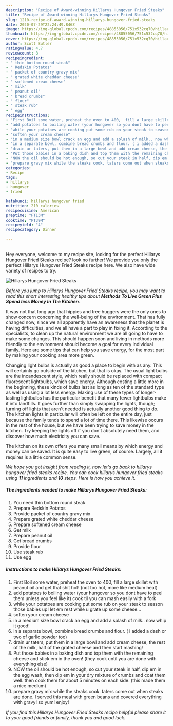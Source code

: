 ```yaml
---
description: "Recipe of Award-winning Hillarys Hungover Fried Steaks"
title: "Recipe of Award-winning Hillarys Hungover Fried Steaks"
slug: 1210-recipe-of-award-winning-hillarys-hungover-fried-steaks
date: 2020-07-29T22:24:49.846Z
image: https://img-global.cpcdn.com/recipes/48855056/751x532cq70/hillarys-hungover-fried-steaks-recipe-main-photo.jpg
thumbnail: https://img-global.cpcdn.com/recipes/48855056/751x532cq70/hillarys-hungover-fried-steaks-recipe-main-photo.jpg
cover: https://img-global.cpcdn.com/recipes/48855056/751x532cq70/hillarys-hungover-fried-steaks-recipe-main-photo.jpg
author: Scott Butler
ratingvalue: 4.7
reviewcount: 8
recipeingredient:
- " thin bottom round steak"
- " Redskin Potatos"
- " packet of country gravy mix"
- " grated white cheddar cheese"
- " softened cream cheese"
- " milk"
- " peanut oil"
- " bread crumbs"
- " flour"
- " steak rub"
- " egg"
recipeinstructions:
- "First Boil some water, preheat the oven to 400,  fill a large skillet with peanut oil and get that shit hot! (not too hot, more like medium heat)"
- "add potatoes to boiling water (your hungover so you dont have to peel them unless you feel like it) cook til you can mash easily with a fork"
- "while your potatoes are cooking put some rub on your steak to season those babies up! let em rest while u grate up some cheese..."
- "soften your cream cheese"
- "in a medium size bowl crack an egg and add a splash of milk.. now whip it good!"
- "in a separate bowl, combine bread crumbs and flour. ( i added a dash or two of garlic powder too)"
- "drain ur taters, put them in a large bowl and add cream cheese, the rest of the milk, half of the grated cheese and then start mashing!"
- "Put those babies in a baking dish and top them with the remaining cheese and stick em in the oven! (they cook until you are done with everything else)"
- "NOW the oil should be hot enough, so cut your steak in half, dip em in the egg wash, then dip em in your dry mixture of crumbs and coat them well. then cook them for about 5 minutes on each side. (this made them a nice medium)"
- "prepare gravy mix while the steaks cook. taters come out when steaks are done. I served this meal with green beans and covered everything with gravy! so yum! enjoy!"
categories:
- Recipe
tags:
- hillarys
- hungover
- fried

katakunci: hillarys hungover fried 
nutrition: 210 calories
recipecuisine: American
preptime: "PT13M"
cooktime: "PT39M"
recipeyield: "4"
recipecategory: Dinner

---
```

<br>
Hey everyone, welcome to my recipe site, looking for the perfect Hillarys Hungover Fried Steaks recipe? look no further! We provide you only the perfect Hillarys Hungover Fried Steaks recipe here. We also have wide variety of recipes to try.
<br>


![Hillarys Hungover Fried Steaks](https://img-global.cpcdn.com/recipes/48855056/751x532cq70/hillarys-hungover-fried-steaks-recipe-main-photo.jpg)

<i>Before you jump to Hillarys Hungover Fried Steaks recipe, you may want to read this short interesting healthy tips about 
<strong>Methods To Live Green Plus Spend less Money In The Kitchen</strong>.</i>
</br>

It was not that long ago that hippies and tree huggers were the only ones to show concern concerning the well-being of the environment. That has fully changed now, since we all apparently have an awareness that the planet is having difficulties, and we all have a part to play in fixing it. According to the specialists, to clean up the natural environment we are all going to have to make some changes. This should happen soon and living in methods more friendly to the environment should become a goal for every individual family. Here are some tips that can help you save energy, for the most part by making your cooking area more green.

Changing light bulbs is actually as good a place to begin with as any. This will certainly go outside of the kitchen, but that is okay. The usual light bulbs are the incandescent style, which really should be replaced with compact fluorescent lightbulbs, which save energy. Although costing a little more in the beginning, these kinds of bulbs last as long as ten of the standard type as well as using a lot less energy. Making use of these types of longer-lasting lightbulbs has the particular benefit that many fewer lightbulbs make it into landfills. It goes further than simply swapping the lights, though; turning off lights that aren't needed is actually another good thing to do. The kitchen lights in particular will often be left on the entire day, just because the family tends to spend a lot of time there. This likewise occurs in the rest of the house, but we have been trying to save money in the kitchen. Try keeping the lights off if you don't absolutely need them, and discover how much electricity you can save.

The kitchen on its own offers you many small means by which energy and money can be saved. It is quite easy to live green, of course. Largely, all it requires is a little common sense.


<i>We hope you got insight from reading it, now let's go back to hillarys hungover fried steaks recipe. You can cook hillarys hungover fried steaks using <strong>11</strong> ingredients and <strong>10</strong> steps. Here is how you achieve it.
</i>

##### The ingredients needed to make Hillarys Hungover Fried Steaks:

1. You need  thin bottom round steak
1. Prepare  Redskin Potatos
1. Provide  packet of country gravy mix
1. Prepare  grated white cheddar cheese
1. Prepare  softened cream cheese
1. Get  milk
1. Prepare  peanut oil
1. Get  bread crumbs
1. Provide  flour
1. Use  steak rub
1. Use  egg


##### Instructions to make Hillarys Hungover Fried Steaks:

1. First Boil some water, preheat the oven to 400,  fill a large skillet with peanut oil and get that shit hot! (not too hot, more like medium heat)
1. add potatoes to boiling water (your hungover so you dont have to peel them unless you feel like it) cook til you can mash easily with a fork
1. while your potatoes are cooking put some rub on your steak to season those babies up! let em rest while u grate up some cheese...
1. soften your cream cheese
1. in a medium size bowl crack an egg and add a splash of milk.. now whip it good!
1. in a separate bowl, combine bread crumbs and flour. ( i added a dash or two of garlic powder too)
1. drain ur taters, put them in a large bowl and add cream cheese, the rest of the milk, half of the grated cheese and then start mashing!
1. Put those babies in a baking dish and top them with the remaining cheese and stick em in the oven! (they cook until you are done with everything else)
1. NOW the oil should be hot enough, so cut your steak in half, dip em in the egg wash, then dip em in your dry mixture of crumbs and coat them well. then cook them for about 5 minutes on each side. (this made them a nice medium)
1. prepare gravy mix while the steaks cook. taters come out when steaks are done. I served this meal with green beans and covered everything with gravy! so yum! enjoy!


<i>If you find this Hillarys Hungover Fried Steaks recipe helpful please share it to your good friends or family, thank you and good luck.</i>
